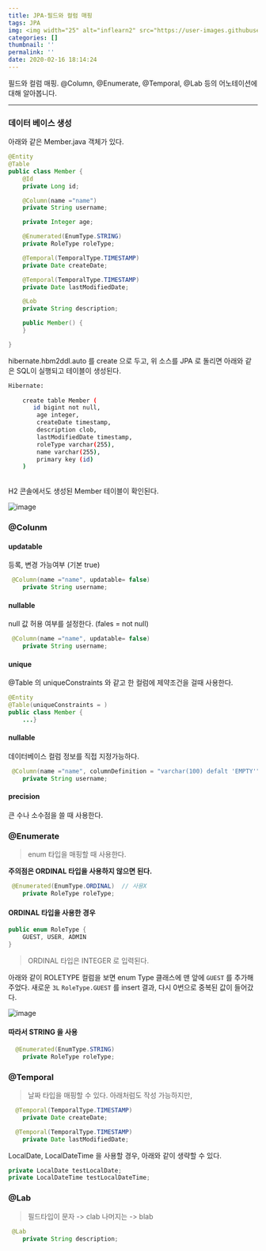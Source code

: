 ```yaml
---
title: JPA-필드와 컬럼 매핑
tags: JPA
img: <img width="25" alt="inflearn2" src="https://user-images.githubusercontent.com/28856435/74893276-55244f00-53cf-11ea-8a6d-90ac0c4eb72a.png">
categories: []
thumbnail: ''
permalink: ''
date: 2020-02-16 18:14:24
---
```


필드와 컬럼 매핑.
@Column, @Enumerate, @Temporal, @Lab 등의 어노테이션에 대해 알아봅니다.
<!-- excerpt -->

<!-- toc -->

---

### 데이터 베이스 생성

아래와 같은 Member.java 객체가 있다.

```java
@Entity
@Table
public class Member {
    @Id
    private Long id;

    @Column(name ="name")
    private String username;

    private Integer age;

    @Enumerated(EnumType.STRING)
    private RoleType roleType;

    @Temporal(TemporalType.TIMESTAMP)
    private Date createDate;

    @Temporal(TemporalType.TIMESTAMP)
    private Date lastModifiedDate;

    @Lob
    private String description;

    public Member() {
    }

}
```
hibernate.hbm2ddl.auto 를 create 으로 두고,
위 소스를 JPA 로 돌리면 아래와 같은 SQL이 실행되고 테이블이 생성된다.

```bash
Hibernate: 
    
    create table Member (
       id bigint not null,
        age integer,
        createDate timestamp,
        description clob,
        lastModifiedDate timestamp,
        roleType varchar(255),
        name varchar(255),
        primary key (id)
    )
```
<br/>
H2 콘솔에서도 생성된 Member 테이블이 확인된다.

![image](https://user-images.githubusercontent.com/28856435/74602196-92e05980-50e9-11ea-8e8f-a389f9d42cdc.png)


### @Colunm

#### updatable
등록, 변경 가능여부 (기본 true)

```java
 @Column(name ="name", updatable= false)
    private String username;
```

#### nullable
null 값 허용 여부를 설정한다. (fales = not null)

```java
 @Column(name ="name", updatable= false)
    private String username;
```


#### unique
@Table 의 uniqueConstraints 와 같고 한 컬럼에 제약조건을 걸때 사용한다.

```java
@Entity
@Table(uniqueConstraints = )
public class Member {
    ...}
```

#### nullable
데이터베이스 컬럼 정보를 직접 지정가능하다.

```java
 @Column(name ="name", columnDefinition = "varchar(100) defalt 'EMPTY'")
    private String username;
```

#### precision
큰 수나 소수점을 쓸 때 사용한다.
<br/>

### @Enumerate

>enum 타입을 매핑할 때 사용한다.

__주의점은 ORDINAL 타입을 사용하지 않으면 된다.__

```java
 @Enumerated(EnumType.ORDINAL)  // 사용X
    private RoleType roleType;
```

#### ORDINAL 타입을 사용한 경우

```java
public enum RoleType {
    GUEST, USER, ADMIN
}
```

>ORDINAL 타입은 INTEGER 로 입력된다.

아래와 같이 ROLETYPE 컬럼을 보면 enum Type 클래스에 맨 앞에 `GUEST` 를 추가해 주었다.
새로운 `3L` `RoleType.GUEST` 를 insert 결과, 다시 0번으로 중복된 값이 들어갔다.

![image](https://user-images.githubusercontent.com/28856435/74847735-f2529980-5375-11ea-91a4-be052ab75805.png)


#### 따라서 STRING 을 사용

```java
  @Enumerated(EnumType.STRING)
    private RoleType roleType;
```

### @Temporal

>날짜 타입을 매핑할 수 있다.
아래처럼도 작성 가능하지만,

```java
  @Temporal(TemporalType.TIMESTAMP)
    private Date createDate;

  @Temporal(TemporalType.TIMESTAMP)
    private Date lastModifiedDate;
```

LocalDate, LocalDateTime 을 사용할 경우, 아래와 같이 생략할 수 있다.
```java
private LocalDate testLocalDate;
private LocalDateTime testLocalDateTime;
```

### @Lab

>필드타입이
문자 -> clab
나머지는 -> blab 

```java
 @Lab
    private String description;
```
